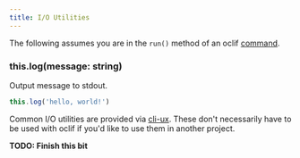 ```yaml
---
title: I/O Utilities
---
```


The following assumes you are in the `run()` method of an oclif [command](commands.md).

### this.log(message: string)

Output message to stdout.

```typescript
this.log('hello, world!')
```

Common I/O utilities are provided via [cli-ux](https://github.com/oclif/cli-ux). These don't necessarily have to be used with oclif if you'd like to use them in another project.

**TODO: Finish this bit**
